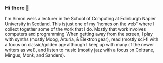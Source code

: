 ### Hi there 👋

I'm Simon wells a lecturer in the School of Computing at Edinburgh Napier University in Scotland. This is just one of my "homes on the web" where I collect together some of the work that I do. Mostly that work involves computers and programming. When getting away from the screen, I play with synths (mostly Moog, Arturia, & Elektron gear), read (mostly sci-fi with a focus on classic/golden age although I keep up with many of the newer writers as well), and listen to music (mostly jazz with a focus on Coltrane, Mingus, Monk, and Sanders).


<!--
**siwells/siwells** is a ✨ _special_ ✨ repository because its `README.md` (this file) appears on your GitHub profile.

Here are some ideas to get you started:

- 🔭 I’m currently working on ...
- 🌱 I’m currently learning ...
- 👯 I’m looking to collaborate on ...
- 🤔 I’m looking for help with ...
- 💬 Ask me about ...
- 📫 How to reach me: ...
- 😄 Pronouns: ...
- ⚡ Fun fact: ...
-->

